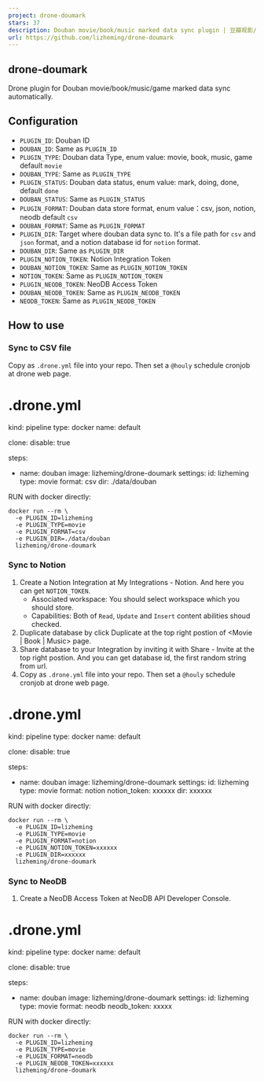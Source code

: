 ```yaml
---
project: drone-doumark
stars: 37
description: Douban movie/book/music marked data sync plugin | 豆瓣观影/阅读/音乐记录同步
url: https://github.com/lizheming/drone-doumark
---
```


drone-doumark
-------------

Drone plugin for Douban movie/book/music/game marked data sync automatically.

Configuration
-------------

-   `PLUGIN_ID`: Douban ID
-   `DOUBAN_ID`: Same as `PLUGIN_ID`
-   `PLUGIN_TYPE`: Douban data Type, enum value: movie, book, music, game default `movie`
-   `DOUBAN_TYPE`: Same as `PLUGIN_TYPE`
-   `PLUGIN_STATUS`: Douban data status, enum value: mark, doing, done, default `done`
-   `DOUBAN_STATUS`: Same as `PLUGIN_STATUS`
-   `PLUGIN_FORMAT`: Douban data store format, enum value：csv, json, notion, neodb default `csv`
-   `DOUBAN_FORMAT`: Same as `PLUGIN_FORMAT`
-   `PLUGIN_DIR`: Target where douban data sync to. It's a file path for `csv` and `json` format, and a notion database id for `notion` format.
-   `DOUBAN_DIR`: Same as `PLUGIN_DIR`
-   `PLUGIN_NOTION_TOKEN`: Notion Integration Token
-   `DOUBAN_NOTION_TOKEN`: Same as `PLUGIN_NOTION_TOKEN`
-   `NOTION_TOKEN`: Same as `PLUGIN_NOTION_TOKEN`
-   `PLUGIN_NEODB_TOKEN`: NeoDB Access Token
-   `DOUBAN_NEODB_TOKEN`: Same as `PLUGIN_NEODB_TOKEN`
-   `NEODB_TOKEN`: Same as `PLUGIN_NEODB_TOKEN`

How to use
----------

### Sync to CSV file

Copy as `.drone.yml` file into your repo. Then set a `@houly` schedule cronjob at drone web page.

# .drone.yml
kind: pipeline
type: docker
name: default

clone:
  disable: true

steps:
- name: douban
  image: lizheming/drone-doumark
  settings:
    id: lizheming
    type: movie
    format: csv
    dir: ./data/douban

RUN with docker directly:

```
docker run --rm \
  -e PLUGIN_ID=lizheming
  -e PLUGIN_TYPE=movie
  -e PLUGIN_FORMAT=csv
  -e PLUGIN_DIR=./data/douban
  lizheming/drone-doumark
```

### Sync to Notion

1.  Create a Notion Integration at My Integrations - Notion. And here you can get `NOTION_TOKEN`.
    -   Associated workspace: You should select workspace which you should store.
    -   Capabilities: Both of `Read`, `Update` and `Insert` content abilities shoud checked.
2.  Duplicate database by click Duplicate at the top right postion of <Movie | Book | Music\> page.
3.  Share database to your Integration by inviting it with Share - Invite at the top right postion. And you can get database id, the first random string from url.
4.  Copy as `.drone.yml` file into your repo. Then set a `@houly` schedule cronjob at drone web page.

# .drone.yml
kind: pipeline
type: docker
name: default

clone:
  disable: true

steps:
- name: douban
  image: lizheming/drone-doumark
  settings:
    id: lizheming
    type: movie
    format: notion
    notion\_token: xxxxxx
    dir: xxxxxx

RUN with docker directly:

```
docker run --rm \
  -e PLUGIN_ID=lizheming
  -e PLUGIN_TYPE=movie
  -e PLUGIN_FORMAT=notion
  -e PLUGIN_NOTION_TOKEN=xxxxxx
  -e PLUGIN_DIR=xxxxxx
  lizheming/drone-doumark
```

### Sync to NeoDB

1.  Create a NeoDB Access Token at NeoDB API Developer Console.

# .drone.yml
kind: pipeline
type: docker
name: default

clone:
  disable: true

steps:
- name: douban
  image: lizheming/drone-doumark
  settings:
    id: lizheming
    type: movie
    format: neodb
    neodb\_token: xxxxx

RUN with docker directly:

```
docker run --rm \
  -e PLUGIN_ID=lizheming
  -e PLUGIN_TYPE=movie
  -e PLUGIN_FORMAT=neodb
  -e PLUGIN_NEODB_TOKEN=xxxxxx
  lizheming/drone-doumark
```
